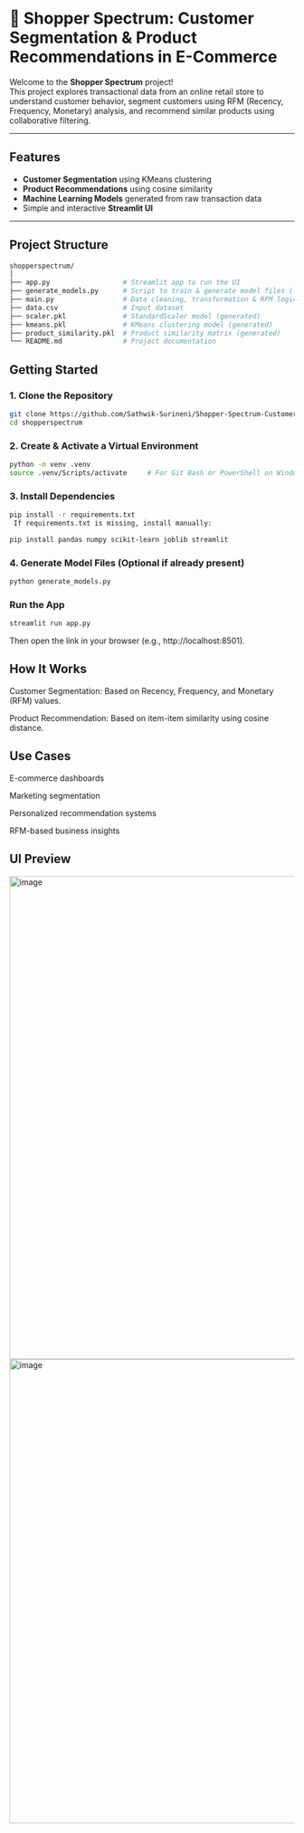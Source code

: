 # 🛒 Shopper Spectrum: Customer Segmentation & Product Recommendations in E-Commerce

Welcome to the **Shopper Spectrum** project!  
This project explores transactional data from an online retail store to understand customer behavior, segment customers using RFM (Recency, Frequency, Monetary) analysis, and recommend similar products using collaborative filtering.

---

##  Features

-  **Customer Segmentation** using KMeans clustering
-  **Product Recommendations** using cosine similarity
-  **Machine Learning Models** generated from raw transaction data
-  Simple and interactive **Streamlit UI**

---

##  Project Structure

```bash
shopperspectrum/
│
├── app.py                  # Streamlit app to run the UI
├── generate_models.py      # Script to train & generate model files (.pkl)
├── main.py                 # Data cleaning, transformation & RFM logic
├── data.csv                # Input dataset
├── scaler.pkl              # StandardScaler model (generated)
├── kmeans.pkl              # KMeans clustering model (generated)
├── product_similarity.pkl  # Product similarity matrix (generated)
└── README.md               # Project documentation
```
## Getting Started

### 1. Clone the Repository
```bash
git clone https://github.com/Sathwik-Surineni/Shopper-Spectrum-Customer-Segmentation-and-Product-Recommendations-in-E-Commerce.git
cd shopperspectrum
```
### 2. Create & Activate a Virtual Environment
```bash
python -m venv .venv
source .venv/Scripts/activate     # For Git Bash or PowerShell on Windows
```
### 3. Install Dependencies
```bash
pip install -r requirements.txt
 If requirements.txt is missing, install manually:

pip install pandas numpy scikit-learn joblib streamlit
```
### 4. Generate Model Files (Optional if already present)
```bash
python generate_models.py
```
### Run the App
```bash
streamlit run app.py
```
Then open the link in your browser (e.g., http://localhost:8501).
## How It Works
Customer Segmentation: Based on Recency, Frequency, and Monetary (RFM) values.

Product Recommendation: Based on item-item similarity using cosine distance.

## Use Cases
E-commerce dashboards

Marketing segmentation

Personalized recommendation systems

RFM-based business insights

## UI Preview
<img width="1863" height="854" alt="image" src="https://github.com/user-attachments/assets/7d95eaec-77cc-4e7a-8b5e-2108a5f69033" />
<img width="1855" height="821" alt="image" src="https://github.com/user-attachments/assets/8dd01bf2-3cd1-421e-893f-66b9ad7ebb16" />




